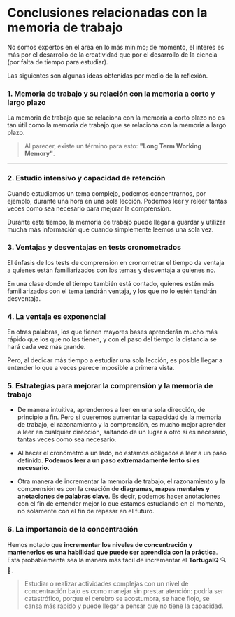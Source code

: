 # Conclusiones relacionadas con la memoria de trabajo

No somos expertos en el área en lo más mínimo; de momento, el interés es más por el desarrollo de la creatividad que por el desarrollo de la ciencia (por falta de tiempo para estudiar).

Las siguientes son algunas ideas obtenidas por medio de la reflexión.

### 1. Memoria de trabajo y su relación con la memoria a corto y largo plazo

La memoria de trabajo que se relaciona con la memoria a corto plazo no es tan útil como la memoria de trabajo que se relaciona con la memoria a largo plazo.

> Al parecer, existe un término para esto: **"Long Term Working Memory"**.

<hr style="height:1px; border:none; background-color:#ccc;">

### 2. Estudio intensivo y capacidad de retención

Cuando estudiamos un tema complejo, podemos concentrarnos, por ejemplo, durante una hora en una sola lección. Podemos leer y releer tantas veces como sea necesario para mejorar la comprensión.

Durante este tiempo, la memoria de trabajo puede llegar a guardar y utilizar mucha más información que cuando simplemente leemos una sola vez.

### 3. Ventajas y desventajas en tests cronometrados

El énfasis de los tests de comprensión en cronometrar el tiempo da ventaja a quienes están familiarizados con los temas y desventaja a quienes no.

En una clase donde el tiempo también está contado, quienes estén más familiarizados con el tema tendrán ventaja, y los que no lo estén tendrán desventaja.

### 4. La ventaja es **exponencial**

En otras palabras, los que tienen mayores bases aprenderán mucho más rápido que los que no las tienen, y con el paso del tiempo la distancia se hará cada vez más grande.

Pero, al dedicar más tiempo a estudiar una sola lección, es posible llegar a entender lo que a veces parece imposible a primera vista.

### 5. Estrategias para mejorar la comprensión y la memoria de trabajo

- De manera intuitiva, aprendemos a leer en una sola dirección, de principio a fin. Pero si queremos aumentar la capacidad de la memoria de trabajo, el razonamiento y la comprensión, es mucho mejor aprender a leer en cualquier dirección, saltando de un lugar a otro si es necesario, tantas veces como sea necesario.

- Al hacer el cronómetro a un lado, no estamos obligados a leer a un paso definido. **Podemos leer a un paso extremadamente lento si es necesario.**

- Otra manera de incrementar la memoria de trabajo, el razonamiento y la comprensión es con la creación de **diagramas, mapas mentales y anotaciones de palabras clave**. Es decir, podemos hacer anotaciones con el fin de entender mejor lo que estamos estudiando en el momento, no solamente con el fin de repasar en el futuro.

### 6. La importancia de la concentración

Hemos notado que **incrementar los niveles de concentración y mantenerlos es una habilidad que puede ser aprendida con la práctica**. Esta probablemente sea la manera más fácil de incrementar el **TortugaIQ** 🔍🐢.

> Estudiar o realizar actividades complejas con un nivel de concentración bajo es como manejar sin prestar atención: podría ser catastrófico, porque el cerebro se acostumbra, se hace flojo, se cansa más rápido y puede llegar a pensar que no tiene la capacidad.

